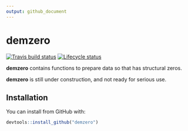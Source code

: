 ```yaml
---
output: github_document
---
```


<!-- README.md is generated from README.Rmd. Please edit that file -->


# demzero

<!-- badges: start -->
[![Travis build status](https://travis-ci.org/johnrbryant/demzero.svg?branch=master)](https://travis-ci.org/johnrbryant/demzero)
[![Lifecycle status](https://img.shields.io/badge/lifecycle-experimental-orange.svg)](https://www.tidyverse.org/lifecycle/#experimental)
<!-- badges: end -->

**demzero** contains functions to prepare data so that has structural zeros.

**demzero** is still under construction, and not ready for serious use.

## Installation

You can install from GitHub with:

``` r
devtools::install_github("demzero")
```



